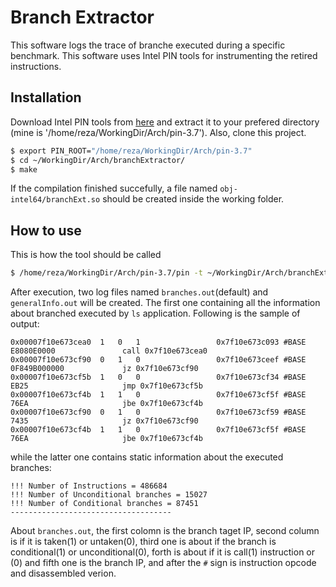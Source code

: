# Branch Extractor

This software logs the trace of branche executed during a specific benchmark. This software uses Intel PIN tools for instrumenting the retired instructions.

## Installation
Download Intel PIN tools from [here](https://software.intel.com/en-us/articles/pin-a-binary-instrumentation-tool-downloads) and extract it to your prefered directory (mine is '/home/reza/WorkingDir/Arch/pin-3.7'). Also, clone this project.
```sh
$ export PIN_ROOT="/home/reza/WorkingDir/Arch/pin-3.7"
$ cd ~/WorkingDir/Arch/branchExtractor/
$ make
```
If the compilation finished succefully, a file named `obj-intel64/branchExt.so` should be created inside the working folder.
## How to use
This is how the tool should be called
```sh
$ /home/reza/WorkingDir/Arch/pin-3.7/pin -t ~/WorkingDir/Arch/branchExtractor/obj-intel64/branchExt.so -t branches.out -- ls
```
After execution, two log files named `branches.out`(default) and `generalInfo.out` will be created. The first one containing all the information about branched executed by `ls` application. Following is the sample of output:
```
0x00007f10e673cea0	1	0	1	              0x7f10e673c093 #BASE E8080E0000               call 0x7f10e673cea0
0x00007f10e673cf90	0	1	0	              0x7f10e673ceef #BASE 0F849B000000             jz 0x7f10e673cf90
0x00007f10e673cf5b	1	0	0	              0x7f10e673cf34 #BASE EB25                     jmp 0x7f10e673cf5b
0x00007f10e673cf4b	1	1	0	              0x7f10e673cf5f #BASE 76EA                     jbe 0x7f10e673cf4b
0x00007f10e673cf90	0	1	0	              0x7f10e673cf59 #BASE 7435                     jz 0x7f10e673cf90
0x00007f10e673cf4b	1	1	0	              0x7f10e673cf5f #BASE 76EA                     jbe 0x7f10e673cf4b
```

while the latter one contains static information about the executed branches:
```
!!! Number of Instructions = 486684
!!! Number of Unconditional branches = 15027
!!! Number of Conditional branches = 87451
------------------------------------
```

About `branches.out`, the first colomn is the branch taget IP, second column is if it is taken(1) or untaken(0), third one is about if the branch is conditional(1) or unconditional(0), forth is about if it is call(1) instruction or (0) and fifth one is the branch IP, and after the `#` sign is instruction opcode and disassembled verion.